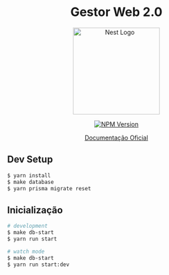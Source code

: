 <h1 align="center">Gestor Web 2.0</h1>

<p align="center">
  <a href="http://nestjs.com/" target="blank"><img src="https://nestjs.com/img/logo-small.svg" width="200" alt="Nest Logo" /></a>
</p>
<p align="center">
  <a href="https://www.npmjs.com/~nestjscore" target="_blank"><img src="https://img.shields.io/npm/v/@nestjs/core.svg" alt="NPM Version" /></a>
</p>
<p align="center">
  <a href="https://docs.nestjs.com/" target="_blank">
    Documentação Oficial
  </a>
</p>


## Dev Setup

```bash
$ yarn install
$ make database
$ yarn prisma migrate reset
```

## Inicialização

```bash
# development
$ make db-start
$ yarn run start

# watch mode
$ make db-start
$ yarn run start:dev
```